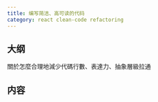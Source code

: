 ```yaml
---
title: 编写简洁、高可读的代码
category: react clean-code refactoring
---
```


## 大纲

關於怎麼合理地減少代碼行數、表達力、抽象層級拉通

## 内容
